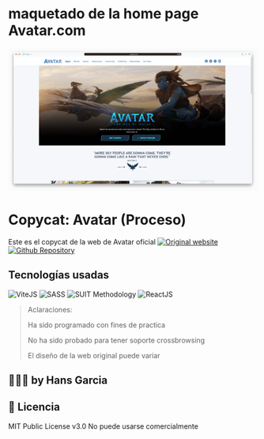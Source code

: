 # maquetado de la home page Avatar.com
![Imagen del proyecto](https://github.com/eduardofierropro/avatar-the-way-of-water/blob/main/public/assets/home1.png)

# Copycat: Avatar (Proceso)

Este es el copycat de la web de Avatar oficial
[![Original website](https://img.shields.io/static/v1?label=&message=Original%20Site&color=4d94b3&style=for-the-badge)](https://www.avatar.com)
[![Github Repository](https://img.shields.io/static/v1?label=&message=Github%20Repository&color=000000&style=for-the-badge&logo=github&logoColor=white)](https://github.com/hans-rafael)

## Tecnologías usadas

![ViteJS](https://img.shields.io/static/v1?label=&message=ViteJS&color=purple&logo=vite&logoColor=white&style=for-the-badge)
![SASS](https://img.shields.io/static/v1?label=&message=SASS&color=CC6699&logo=sass&logoColor=white&style=for-the-badge)
![SUIT Methodology](https://img.shields.io/static/v1?label=&message=suitcss&color=lightblue&logo=suit&logoColor=white&style=for-the-badge)
![ReactJS](https://img.shields.io/static/v1?label=&message=reactjs&color=17A1E6&logo=react&logoColor=white&style=for-the-badge)

> Aclaraciones:
>
> Ha sido programado con fines de practica
>
> No ha sido probado para tener soporte crossbrowsing
>
> El diseño de la web original puede variar



## 👨🏻‍🏫 by Hans Garcia


## 📄 Licencia

MIT Public License v3.0
No puede usarse comercialmente


